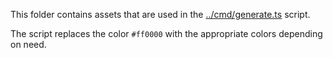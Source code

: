 This folder contains assets that are used in the [../cmd/generate.ts](../cmd/generate.ts) script.

The script replaces the color `#ff0000` with the appropriate colors depending on need.
